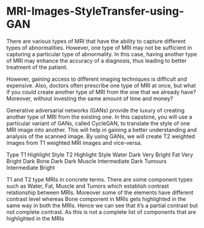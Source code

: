 # MRI-Images-StyleTransfer-using-GAN

There are various types of MRI that have the ability to capture different types of abnormalities. However, one type of MRI may not be sufficient in capturing a particular type of abnormality. In this case, having another type of MRI may enhance the accuracy of a diagnosis, thus leading to better treatment of the patient.

However, gaining access to different imaging techniques is difficult and expensive. Also, doctors often prescribe one type of MRI at once, but what if you could create another type of MRI from the one that we already have? Moreover, without investing the same amount of time and money?

Generative adversarial networks (GANs) provide the luxury of creating another type of MRI from the existing one. In this capstone, you will use a particular variant of GANs, called CycleGAN, to translate the style of one MRI image into another. This will help in gaining a better understanding and analysis of the scanned image. By using GANs, we will create T2 weighted images from T1 weighted MRI images and vice-versa.

Type	T1 Highlight Style	T2 Highlight Style
Water	Dark	Very Bright
Fat	Very Bright	Dark
Bone	Dark	Dark
Muscle	Intermediate	Dark
Tumours	Intermediate	Bright

T1 and T2 type MRIs in concrete terms. There are some component types such as Water, Fat, Muscle and Tumors which establish contrast relationship between MRIs. Moreover some of the elements have different contrast level whereas Bone component in MRIs gets highlighted in the same way in both the MRIs. Hence we can see that it’s a partial contrast but not complete contrast. As this is not a complete list of components that are highlighted in the MRIs

